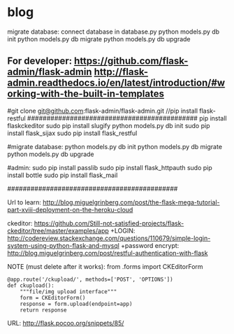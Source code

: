 # blog
migrate database:
	connect database in database.py
	python models.py db init
	python models.py db migrate
	python models.py db upgrade








For developer:
https://github.com/flask-admin/flask-admin
http://flask-admin.readthedocs.io/en/latest/introduction/#working-with-the-built-in-templates
---------------------------------------------
#git clone git@github.com:flask-admin/flask-admin.git
//pip install flask-restful
############################################
pip install flaskckeditor
sudo pip install slugify
python models.py db init
sudo pip install flask_sijax
sudo pip install  flask_restful

#migrate database:
python models.py db init
python models.py db migrate
python models.py db upgrade

#admin:
sudo pip install passlib
sudo pip install flask_httpauth
sudo pip install bottle
sudo pip install flask_mail


############################################




Url to learn:
http://blog.miguelgrinberg.com/post/the-flask-mega-tutorial-part-xviii-deployment-on-the-heroku-cloud

ckeditor:
https://github.com/Still-not-satisfied-projects/flask-ckeditor/tree/master/examples/app
+LOGIN: http://codereview.stackexchange.com/questions/110679/simple-login-system-using-python-flask-and-mysql
+password encrypt: http://blog.miguelgrinberg.com/post/restful-authentication-with-flask


NOTE (must delete after it works):
from .forms import CKEditorForm

	@app.route('/ckupload/', methods=['POST', 'OPTIONS'])
	def ckupload():
	    """file/img upload interface"""
	    form = CKEditorForm()
	    response = form.upload(endpoint=app)
	    return response


URL:
	http://flask.pocoo.org/snippets/85/